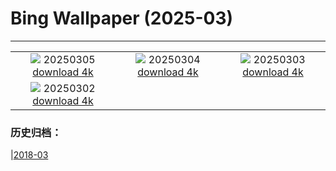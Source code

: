 # Bing Wallpaper (2025-03)
**************
| | | |
| :----: | :----: | :----: |
| ![](https://www.bing.com/th?id=OHR.MardiGrasJackson_EN-US3277683692_1920x1080.jpg) 20250305 [download 4k](https://www.bing.com/th?id=OHR.MardiGrasJackson_EN-US3277683692_UHD.jpg) | ![](https://www.bing.com/th?id=OHR.HornbillPair_EN-US3168408482_1920x1080.jpg) 20250304 [download 4k](https://www.bing.com/th?id=OHR.HornbillPair_EN-US3168408482_UHD.jpg) | ![](https://www.bing.com/th?id=OHR.EucalyptusForest_EN-US3015819767_1920x1080.jpg) 20250303 [download 4k](https://www.bing.com/th?id=OHR.EucalyptusForest_EN-US3015819767_UHD.jpg) |
| ![](https://www.bing.com/th?id=OHR.SuffragetteCity_EN-US2883743791_1920x1080.jpg) 20250302 [download 4k](https://www.bing.com/th?id=OHR.SuffragetteCity_EN-US2883743791_UHD.jpg) |  |  |

### 历史归档：

|[2018-03](bing/2018-03/2018-03.md)